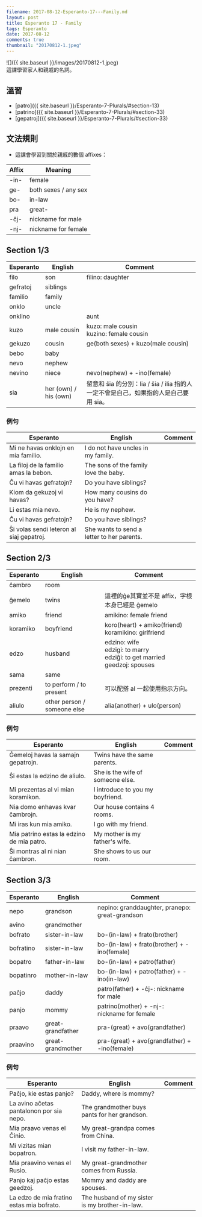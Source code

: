```yaml
---
filename: 2017-08-12-Esperanto-17---Family.md
layout: post
title: Esperanto 17 - Family
tags: Esperanto
date: 2017-08-12
comments: true
thumbnail: "20170812-1.jpeg"
---
```


![]({{ site.baseurl }}/images/20170812-1.jpeg)  
這課學習家人和親戚的名詞。

## 溫習
* [patro]({{ site.baseurl }}/Esperanto-7-Plurals/#section-13)
* [patrino]({{ site.baseurl }}/Esperanto-7-Plurals/#section-33)
* [gepatroj]({{ site.baseurl }}/Esperanto-7-Plurals/#section-33)

## 文法規則
* 這課會學習到關於親戚的數個 affixes：

|Affix|Meaning|
|---|---|
|-in-|female|
|ge-|both sexes / any sex|
|bo-|in-law|
|pra|great-|
|-ĉj-|nickname for male|
|-nj-|nickname for female|

## Section 1/3

|Esperanto|English|Comment|
|---|---|---|
|filo|son|filino: daughter|
|gefratoj|siblings||
|familio|family||
|onklo|uncle||
|onklino||aunt|
|kuzo|male cousin|kuzo: male cousin<br/>kuzino: female cousin|
|gekuzo|cousin|ge(both sexes) + kuzo(male cousin)|
|bebo|baby||
|nevo|nephew||
|nevino|niece|nevo(nephew) + -ino(female)|
|sia|her (own) / his (own)|留意和 ŝia 的分別：lia / ŝia / ilia 指的人一定不會是自己，如果指的人是自己要用 sia。|

### 例句

|Esperanto|English|Comment|
|---|---|---|
|Mi ne havas onklojn en mia familio.|I do not have uncles in my family.||
|La filoj de la familio amas la bebon.|The sons of the family love the baby.||
|Ĉu vi havas gefratojn?|Do you have siblings?||
|Kiom da gekuzoj vi havas?|How many cousins do you have?||
|Li estas mia nevo.|He is my nephew.||
|Ĉu vi havas gefratojn?|Do you have siblings?||
|Ŝi volas sendi leteron al siaj gepatroj.|She wants to send a letter to her parents.||

## Section 2/3

|Esperanto|English|Comment|
|---|---|---|
|ĉambro|room||
|ĝemelo|twins|這裡的ĝe其實並不是 affix，字根本身已經是 ĝemelo|
|amiko|friend|amikino: female friend|
|koramiko|boyfriend|koro(heart) + amiko(friend)<br/>koramikino: girlfriend|
|edzo|husband|edzino: wife<br/>edzigi: to marry<br/>edziĝi: to get married<br/>geedzoj: spouses|
|sama|same||
|prezenti|to perform / to present|可以配搭 al 一起使用指示方向。|
|aliulo|other person / someone else|alia(another) + ulo(person)|

### 例句

|Esperanto|English|Comment|
|---|---|---|
|Ĝemeloj havas la samajn gepatrojn.|Twins have the same parents.||
|Ŝi estas la edzino de aliulo.|She is the wife of someone else.||
|Mi prezentas al vi mian koramikon.|I introduce to you my boyfriend.||
|Nia domo enhavas kvar ĉambrojn.|Our house contains 4 rooms.||
|Mi iras kun mia amiko.|I go with my friend.||
|Mia patrino estas la edzino de mia patro.|My mother is my father's wife.||
|Ŝi montras al ni nian ĉambron.|She shows to us our room.||

## Section 3/3

|Esperanto|English|Comment|
|---|---|---|
|nepo|grandson|nepino: granddaughter, pranepo: great-grandson|
|avino|grandmother||
|bofrato|sister-in-law|bo-(in-law) + frato(brother)|
|bofratino|sister-in-law|bo-(in-law) + frato(brother) + -ino(female)|
|bopatro|father-in-law|bo-(in-law) + patro(father)|
|bopatinro|mother-in-law|bo-(in-law) + patro(father) + -ino(in-law)|
|paĉjo|daddy|patro(father) + -ĉj-: nickname for male|
|panjo|mommy|patrino(mother) + -nj-: nickname for female|
|praavo|great-grandfather|pra-(great) + avo(grandfather)|
|praavino|great-grandmother|pra-(great) + avo(grandfather) + -ino(female)|

### 例句

|Esperanto|English|Comment|
|---|---|---|
|Paĉjo, kie estas panjo?|Daddy, where is mommy?||
|La avino aĉetas pantalonon por sia nepo.|The grandmother buys pants for her grandson.||
|Mia praavo venas el Ĉinio.|My great-grandpa comes from China.||
|Mi vizitas mian bopatron.|I visit my father-in-law.||
|Mia praavino venas el Rusio.|My great-grandmother comes from Russia.||
|Panjo kaj paĉjo estas geedzoj.|Mommy and daddy are spouses.|
|La edzo de mia fratino estas mia bofrato.|The husband of my sister is my brother-in-law.||


